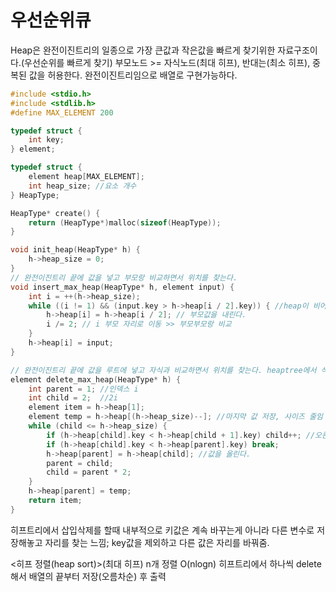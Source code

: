 # 우선순위큐

Heap은 완전이진트리의 일종으로 가장 큰값과 작은값을 빠르게 찾기위한 자료구조이다.(우선순위를 빠르게 찾기) 부모노드 >= 자식노드(최대 히프), 반대는(최소 히프), 중복된 값을 허용한다. 완전이진트리임으로 배열로 구현가능하다.


```c
#include <stdio.h>
#include <stdlib.h>
#define MAX_ELEMENT 200

typedef struct {
	int key;
} element;

typedef struct {
	element heap[MAX_ELEMENT];
	int heap_size; //요소 개수 
} HeapType;

HeapType* create() {
	return (HeapType*)malloc(sizeof(HeapType));
}

void init_heap(HeapType* h) {
	h->heap_size = 0;
}
// 완전이진트리 끝에 값을 넣고 부모랑 비교하면서 위치를 찾는다. 
void insert_max_heap(HeapType* h, element input) { 
	int i = ++(h->heap_size);
	while ((i != 1) && (input.key > h->heap[i / 2].key)) { //heap이 비어있으면 바로 넣고 input이 부모값보다 크면
		h->heap[i] = h->heap[i / 2]; // 부모값을 내린다.
		i /= 2; // i 부모 자리로 이동 >> 부모부모랑 비교 
	}
	h->heap[i] = input; 
}

// 완전이진트리 끝에 값을 루트에 넣고 자식과 비교하면서 위치를 찾는다. heaptree에서 삭제는 루트에서만 일어난다. 
element delete_max_heap(HeapType* h) {
	int parent = 1; //인덱스 i
	int child = 2;  //2i
	element item = h->heap[1];
	element temp = h->heap[(h->heap_size)--]; //마지막 값 저장, 사이즈 줄임
	while (child <= h->heap_size) {
		if (h->heap[child].key < h->heap[child + 1].key) child++; //오른쪽 자식이 더 크면 >> 2i+1 변경
		if (h->heap[child].key < h->heap[parent].key) break;
		h->heap[parent] = h->heap[child]; //값을 올린다.
		parent = child;
		child = parent * 2;
	}
	h->heap[parent] = temp;
	return item;
}
```

히프트리에서 삽입삭제를 할때 내부적으로 키값은 계속 바꾸는게 아니라 다른 변수로 저장해놓고 자리를 찾는 느낌; key값을 제외하고 다른 값은 자리를 바꿔줌.

<히프 정렬(heap sort)>(최대 히프) n개 정렬 O(nlogn)
히프트리에서 하나씩 delete해서 배열의 끝부터 저장(오름차순) 후 출력
